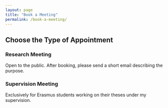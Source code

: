 ```yaml
---
layout: page
title: "Book a Meeting"
permalink: /book-a-meeting/
---
```


## Choose the Type of Appointment

### Research Meeting

Open to the public. After booking, please send a short email describing the purpose.

### Supervision Meeting

Exclusively for Erasmus students working on their theses under my supervision.
